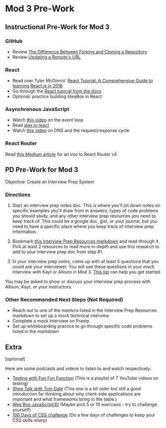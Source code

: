 # Mod 3 Pre-Work

## Instructional Pre-Work for Mod 3

### GitHub

* Review [The Difference Between Forking and Cloning a Repository](https://github.community/t5/Support-Series/The-difference-between-forking-and-cloning-a-repository/ba-p/1372)
* Review [Updating a Remote's URL](https://help.github.com/en/articles/changing-a-remotes-url)

### React

* Read over Tyler McGinnis' [React Tutorial: A Comprehensive Guide to learning React.js in 2018](https://tylermcginnis.com/reactjs-tutorial-a-comprehensive-guide-to-building-apps-with-react/)
* Go through the [React tutorial from the docs](https://reactjs.org/tutorial/tutorial.html)
* Optional: practice building IdeaBox in React

### Asynchronous JavaScript

* Watch [this video](https://www.youtube.com/watch?v=8aGhZQkoFbQ) on the event loop
* Read [ajax in react](https://reactjs.org/docs/faq-ajax.html)
* Watch [this video](https://www.youtube.com/watch?v=72snZctFFtA) on DNS and the request/response cycle

### React Router

Read [this Medium article](https://medium.com/@pshrmn/a-simple-react-router-v4-tutorial-7f23ff27adf) for an into to React Router v4 

## PD Pre-Work for Mod 3

Objective: Create an Interview Prep System

### Directions
1. Start an interview prep notes doc. This is where you'll jot down notes on specific examples you'll draw from in answers,  types of code problems you should study, and any other interview prep resources you need to keep track of. This could be a google doc, gist, or your journal, but you need to have a specific place where you keep track of interview prep information. 

2. Bookmark [this Interview Prep Resources markdown](https://github.com/turingschool/career-development-curriculum/blob/master/module_four/interview_prep_resources.md) and read through it. Pick at least 2 resources to read more in-depth and use this research to add to your interview prep doc from step #1. 

3. In your interview prep notes, come up with at least 5 questions that you could ask your interviewer. You will use these questions in your mock interview with Kayt or Allison in Mod 3. [This list](https://github.com/yangshun/tech-interview-handbook/blob/master/non-technical/questions-to-ask.md) can help you get started.

You may be asked to show or discuss your interview prep process with Allison, Kayt, or your instructors. 

### Other Recommended Next Steps (Not Required)
* Reach out to one of the mentors listed in the Interview Prep Resources markdown to set up a mock technical interview 
* Complete a mock interview on Pramp
* Set up whiteboarding practice to go through specific code problems listed in the markdown


## Extra
[*optional*]

Here are some podcasts and videos to listen to and watch respectively:

- [Testing with Fun Fun Function](https://www.youtube.com/playlist?list=PL0zVEGEvSaeF_zoW9o66wa_UCNE3a7BEr) (This is a playlist of 7 YouTube videos on testing)
- [Shop Talk with Tom Dale](http://shoptalkshow.com/episodes/147-tom-dale/) (This one is a bit older but still a good introduction for thinking about why client-side applications are important and what frameworks bring to the table.)
- [Wes Bos JavaScript30](https://javascript30.com) (Maybe pick 5 or 10 exercises - try to challenge yourself)
- [100 Days of CSS challenge](https://100dayscss.com/) (Do a few days of challenges to keep your CSS skills sharp)
